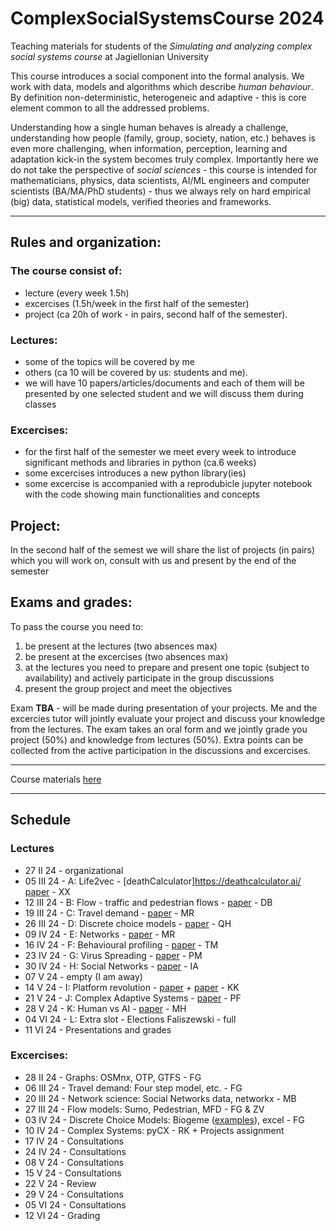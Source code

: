 # ComplexSocialSystemsCourse 2024

Teaching materials for students of the _Simulating and analyzing complex social systems course_ at Jagiellonian University

This course introduces a social component into the formal analysis. We work with data, models and algorithms which describe _human behaviour_. By definition non-deterministic, heterogeneic and adaptive - this is core element common to all the addressed problems. 

Understanding how a single human behaves is already a challenge, understanding how people (family, group, society, nation, etc.) behaves is even more challenging, when information, perception, learning and adaptation kick-in the system becomes truly complex. Importantly here we do not take the perspective of _social sciences_ - this course is intended for mathematicians, physics, data scientists, AI/ML engineers and computer scientists (BA/MA/PhD students) - thus we always rely on hard empirical (big) data, statistical models, verified theories and frameworks.



---

## Rules and organization:

### The course consist of:
* lecture (every week 1.5h)
* excercises (1.5h/week in the first half of the semester)
* project (ca 20h of work - in pairs, second half of the semester).

### Lectures:

* some of the topics will be covered by me
* others (ca 10 will be covered by us: students and me).
* we will have 10 papers/articles/documents and each of them will be presented by one selected student and we will discuss them during classes



### Excercises:

* for the first half of the semester we meet every week to introduce significant methods and libraries in python (ca.6 weeks)
* some excercises introduces a new python library(ies)
* some excercise is accompanied with a reprodubicle jupyter notebook with the code showing main functionalities and concepts

## Project:

In the second half of the semest we will share the list of projects (in pairs) which you will work on, consult with us and present by the end of the semester

## Exams and grades:

To pass the course you need to:
1. be present at the lectures (two absences max) 
2. be present at the excercises (two absences max)
3. at the lectures you need to prepare and present one topic (subject to availability) and actively participate in the group discussions
4. present the group project and meet the objectives

Exam **TBA** - will be made during presentation of your projects. Me and the excercies tutor will jointly evaluate your project and discuss your knowledge from the lectures. The exam takes an oral form and we jointly grade you project (50%) and knowledge from lectures (50%). Extra points can be collected from the active participation in the discussions and excercises.

---

Course materials [here](https://github.com/RafalKucharskiPK/ComplexSocialSystemsCourse/blob/main/Course.ipynb)

----

## Schedule

### Lectures

* 27 II 24 - organizational
* 05 III 24 - A: Life2vec - [deathCalculator]https://deathcalculator.ai/ [paper](https://github.com/RafalKucharskiPK/ComplexSocialSystemsCourse/blob/main/papers/life2vec.pdf) - XX
* 12 III 24 - B: Flow - traffic and pedestrian flows - [paper](https://github.com/RafalKucharskiPK/ComplexSocialSystemsCourse/blob/main/papers/helbing_pedestrians.pdf) - DB
* 19 III 24 - C: Travel demand - [paper](https://github.com/RafalKucharskiPK/ComplexSocialSystemsCourse/blob/main/papers/gonzales_mobility.pdf) - MR
* 26 III 24 - D: Discrete choice models - [paper](https://github.com/RafalKucharskiPK/ComplexSocialSystemsCourse/blob/main/papers/train_logit.pdf) - QH
* 09 IV 24 - E: Networks - [paper](http://networksciencebook.com/chapter/2) - MR
* 16 IV 24 - F: Behavioural profiling - [paper](/papers/kosinski.pdf)  - TM
* 23 IV 24 - G: Virus Spreading - [paper](http://networksciencebook.com/chapter/10) - PM
* 30 IV 24 - H: Social Networks - [paper](/papers/fake.pdf) - IA
* 07 V 24 - empty (I am away)
* 14 V 24 - I: Platform revolution - [paper](/papers/rochet_tirole.pdf) + [paper](/papers/platforms_paper.pdf) - KK
* 21 V 24 - J: Complex Adaptive Systems - [paper](/papers/animal_collective_behaviour.pdf) - PF
* 28 V 24 - K: Human vs AI - [paper](/papers/starcraft.pdf) - MH
* 04 VI 24 - L: Extra slot - Elections Faliszewski - full
* 11 VI 24 - Presentations and grades

### Excercises:

* 28 II  24 - Graphs: OSMnx, OTP, GTFS - FG
* 06 III 24 - Travel demand: Four step model, etc. - FG
* 20 III 24 - Network science: Social Networks data, networkx - MB
* 27 III 24 - Flow models: Sumo, Pedestrian, MFD - FG & ZV
* 03 IV  24 - Discrete Choice Models: Biogeme ([examples](https://github.com/alvarogutyerrez/TheDiscreteChoiceDataBank)), excel - FG
* 10 IV  24 - Complex Systems: pyCX - RK + Projects assignment
* 17 IV  24 - Consultations
* 24 IV  24 - Consultations
* 08 V   24 - Consultations
* 15 V   24 - Consultations
* 22 V   24 - Review
* 29 V   24 - Consultations
* 05 VI  24 - Consultations
* 12 VI  24 - Grading
